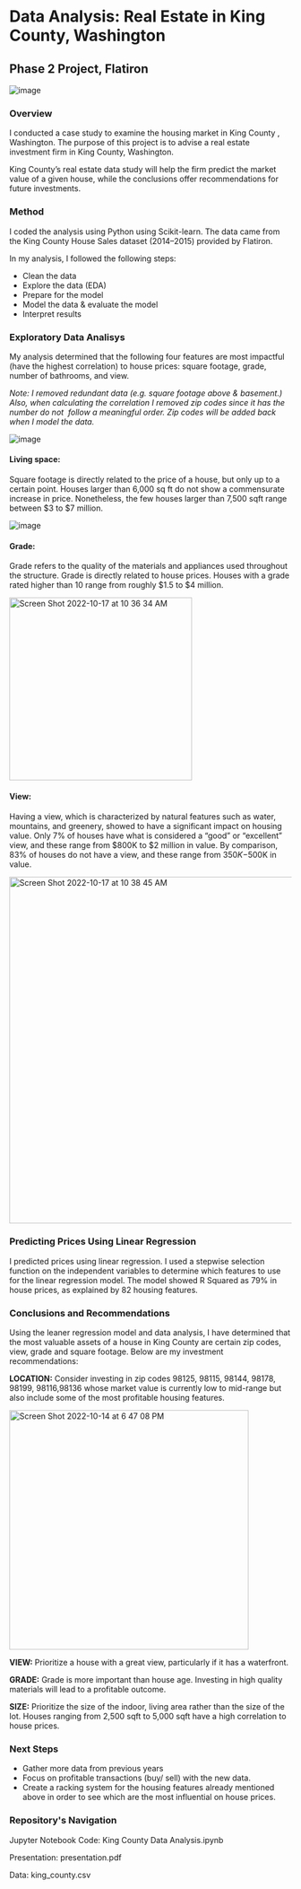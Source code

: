 # Data Analysis: Real Estate in King County, Washington
## Phase 2 Project, Flatiron

![image](https://user-images.githubusercontent.com/44559346/191543006-8b0a9ec2-f677-47f4-9acf-8bfd5004d9af.png)


### Overview

I conducted a case study to examine the housing market in King County , Washington. The purpose of this project is to advise a real estate investment firm in King County, Washington. 

King County’s real estate data study will help the firm predict the market value of a given house, while the conclusions offer recommendations for future investments.

### Method

I coded the analysis using Python using Scikit-learn. The data came from the King County House Sales dataset (2014–2015) provided by Flatiron. 

In my analysis, I followed the following steps:

* Clean the data
* Explore the data  (EDA)
* Prepare for the model 
* Model the data & evaluate the model
* Interpret results


### Exploratory Data Analisys 

My analysis determined that the following four features are most impactful (have the highest correlation) to house prices: square footage, grade, number of bathrooms, and view. 

*Note: I removed redundant data (e.g. square footage above & basement.) Also, when calculating the correlation I removed zip codes since it has the number do not  follow a meaningful order. Zip codes will be added back when I model the data.*

![image](https://user-images.githubusercontent.com/44559346/196205445-0a110e5d-9c83-4ece-bce5-acdc9191c7e0.png)

#### Living space:
Square footage is directly related to the price of a house, but only up to a certain point. Houses larger than 6,000 sq ft do not show a commensurate increase in price. Nonetheless, the few houses larger than 7,500 sqft range between $3 to $7 million. 

![image](https://user-images.githubusercontent.com/44559346/196205547-3ff455c5-9106-45f9-bbb7-a8d4cb790f10.png)


#### Grade:

Grade refers to the quality of the materials and appliances used throughout the structure. Grade is directly related to house prices. Houses with a grade rated higher than 10 range from roughly $1.5 to $4 million.

<img width="326" alt="Screen Shot 2022-10-17 at 10 36 34 AM" src="https://user-images.githubusercontent.com/44559346/196205890-d9258f75-f830-4b57-9495-d726ebe8a18f.png">


#### View:

Having a view, which is characterized by natural features such as water, mountains, and greenery, showed to have a significant impact on housing value. Only 7% of houses have what is considered a “good” or “excellent” view, and these range from $800K to $2 million in value. By comparison, 83% of houses do not have a view, and these range from $350K-$500K in value.

<img width="618" alt="Screen Shot 2022-10-17 at 10 38 45 AM" src="https://user-images.githubusercontent.com/44559346/196206464-7680ab49-9d95-4b1a-a8c0-1d8733b9f83f.png">


### Predicting Prices Using Linear Regression

I predicted prices using linear regression. I used a stepwise selection function on the independent variables to determine which features to use for the linear regression model. The model showed R Squared as 79% in house prices, as explained by 82 housing features. 


### Conclusions and Recommendations

Using the leaner regression model and data analysis, I have determined that the most valuable assets of a house in King County are certain zip codes, view, grade  and square footage. Below are my investment recommendations:


**LOCATION:** Consider investing in zip codes 98125, 98115, 98144, 98178, 98199, 98116,98136 whose market value is currently low to mid-range but also include some of the most profitable housing features.

<img width="427" alt="Screen Shot 2022-10-14 at 6 47 08 PM" src="https://user-images.githubusercontent.com/44559346/196208283-e74b590b-cc2e-4ee8-a749-767c2810962d.png">


**VIEW:** Prioritize a house with a great view, particularly if it has a waterfront.


**GRADE:** Grade is more important than house age. Investing in high quality materials will lead to a profitable outcome.

**SIZE:** Prioritize the size of the indoor, living area rather than the size of the lot. Houses ranging from 2,500 sqft to 5,000 sqft have a high correlation to house prices.


### Next Steps

* Gather more data from previous years
* Focus on profitable transactions (buy/ sell) with the new data.
* Create a racking system for the housing features already mentioned above in order to see which are the most influential on house prices.



### Repository's Navigation  

Jupyter Notebook Code: King County Data Analysis.ipynb

Presentation: presentation.pdf

Data: king_county.csv

